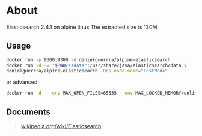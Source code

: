 # About
Elasticsearch 2.4.1 on alpine linux
The extracted size is 130M

## Usage

```bash
docker run -p 9300:9300 -d danielguerrra/alpine-elasticsearch
docker run -d -v "$PWD/esdata":/usr/share/java/elasticsearch/data \
danielguerrra/alpine-elasticsearch -Des.node.name="TestNode"
```

or advanced

```bash
docker run -d  --env MAX_OPEN_FILES=65535 --env MAX_LOCKED_MEMORY=unlimited --env ES_JAVA_OPTS=-server \ --hostname=elasticsearch-master  --name elasticsearch-master  danielguerrra/alpine-elasticsearch \ -Des.network.bind_host=elasticsearch-master --cluster.name=mycluster --node.name=elasticsearch-master \ --discovery.zen.ping.multicast.enabled=false --network.host=elasticsearch-master
```

## Documents

> [wikipedia.org/wiki/Elasticsearch](https://en.wikipedia.org/wiki/Elasticsearch)
